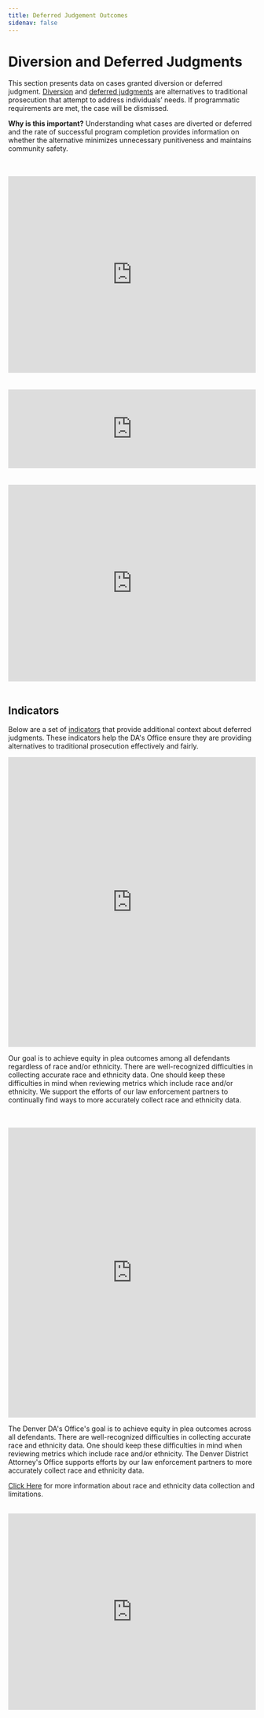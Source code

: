 ```yaml
---
title: Deferred Judgement Outcomes
sidenav: false
---
```

# Diversion and Deferred Judgments

This section presents data on cases granted diversion or deferred judgment. <a href="/technical-notes#diversion">Diversion</a> and <a href="/technical-notes#deferred">deferred judgments</a> are alternatives to traditional prosecution that attempt to address individuals’ needs. If programmatic requirements are met, the case will be dismissed.

**Why is this important?** Understanding what cases are diverted or deferred and the rate of successful program completion provides information on whether the alternative minimizes unnecessary punitiveness and maintains community safety.

<br>

<br>

<iframe title="Number of Diversion Cases Accepted, by Year" aria-label="Stacked Column Chart" id="datawrapper-chart-nBONZ" src="https://datawrapper.dwcdn.net/nBONZ/" scrolling="no" frameborder="0" style="width: 0; min-width: 100% !important; border: none;" height="400"></iframe><script type="text/javascript">!function(){"use strict";window.addEventListener("message",(function(e){if(void 0!==e.data["datawrapper-height"]){var t=document.querySelectorAll("iframe");for(var a in e.data["datawrapper-height"])for(var r=0;r<t.length;r++){if(t[r].contentWindow===e.source)t[r].style.height=e.data["datawrapper-height"][a]+"px"}}}))}();
</script> <br>

<br>

<br>

<iframe title="Successful Diversion Completions" aria-label="Table" id="datawrapper-chart-J4AHJ" src="https://datawrapper.dwcdn.net/J4AHJ/3/" scrolling="no" frameborder="0" style="width: 0; min-width: 100% !important; border: none;" height="160"></iframe><script type="text/javascript">!function(){"use strict";window.addEventListener("message",(function(e){if(void 0!==e.data["datawrapper-height"]){var t=document.querySelectorAll("iframe");for(var a in e.data["datawrapper-height"])for(var r=0;r<t.length;r++){if(t[r].contentWindow===e.source)t[r].style.height=e.data["datawrapper-height"][a]+"px"}}}))}();
</script> <br>

<br>

<br>

<iframe title="Number of Felony Cases Receiving Deferred Judgment, by Quarter" aria-label="Interactive line chart" id="datawrapper-chart-z6db6" src="https://datawrapper.dwcdn.net/z6db6/" scrolling="no" frameborder="0" style="width: 0; min-width: 100% !important; border: none;" height="400"></iframe><script type="text/javascript">!function(){"use strict";window.addEventListener("message",(function(e){if(void 0!==e.data["datawrapper-height"]){var t=document.querySelectorAll("iframe");for(var a in e.data["datawrapper-height"])for(var r=0;r<t.length;r++){if(t[r].contentWindow===e.source)t[r].style.height=e.data["datawrapper-height"][a]+"px"}}}))}();
</script> <br>

<br>

## Indicators

Below are a set of <a href="/technical-notes#indicators">indicators</a>  that provide additional context about deferred judgments. These indicators help the DA's Office ensure they are providing alternatives to traditional prosecution effectively and fairly.

<iframe title="Deferred Judgment Differences by Defendant Race/Ethnicity - Black Defendants" aria-label="Bullet Bars" id="datawrapper-chart-l2U22" src="https://datawrapper.dwcdn.net/l2U22/" scrolling="no" frameborder="0" style="width: 0; min-width: 100% !important; border: none;" height="590"></iframe><script type="text/javascript">!function(){"use strict";window.addEventListener("message",(function(e){if(void 0!==e.data["datawrapper-height"]){var t=document.querySelectorAll("iframe");for(var a in e.data["datawrapper-height"])for(var r=0;r<t.length;r++){if(t[r].contentWindow===e.source)t[r].style.height=e.data["datawrapper-height"][a]+"px"}}}))}();
</script> 

<br>

Our goal is to achieve equity in plea outcomes among all defendants regardless of race and/or ethnicity. There are well-recognized difficulties in collecting accurate race and ethnicity data. One should keep these difficulties in mind when reviewing metrics which include race and/or ethnicity. We support the efforts of our law enforcement partners to continually find ways to more accurately collect race and ethnicity data.

<br>

<br>

<iframe title="Deferred Judgment Differences by Defendant Race/Ethnicity - Hispanic Defendants" aria-label="Bullet Bars" id="datawrapper-chart-cbcBh" src="https://datawrapper.dwcdn.net/cbcBh/" scrolling="no" frameborder="0" style="width: 0; min-width: 100% !important; border: none;" height="590"></iframe><script type="text/javascript">!function(){"use strict";window.addEventListener("message",(function(e){if(void 0!==e.data["datawrapper-height"]){var t=document.querySelectorAll("iframe");for(var a in e.data["datawrapper-height"])for(var r=0;r<t.length;r++){if(t[r].contentWindow===e.source)t[r].style.height=e.data["datawrapper-height"][a]+"px"}}}))}();
</script> <br>

The Denver DA's Office's goal is to achieve equity in plea outcomes across all defendants. There are well-recognized difficulties in collecting accurate race and ethnicity data. One should keep these difficulties in mind when reviewing metrics which include race and/or ethnicity. The Denver District Attorney's Office supports efforts by our law enforcement partners to more accurately collect race and ethnicity data.

<a href="/defendant_characteristics#R/E indicators">Click Here</a> for more information about race and ethnicity data collection and limitations.

<br>

<!--

<iframe title="Percent of Deferred Judgments with Successful Completion" aria-label="Interactive area chart" id="datawrapper-chart-jzE1Y" src="https://datawrapper.dwcdn.net/jzE1Y/" scrolling="no" frameborder="0" style="width: 0; min-width: 100% !important; border: none;" height="400"></iframe><script type="text/javascript">!function(){"use strict";window.addEventListener("message",(function(e){if(void 0!==e.data["datawrapper-height"]){var t=document.querySelectorAll("iframe");for(var a in e.data["datawrapper-height"])for(var r=0;r<t.length;r++){if(t[r].contentWindow===e.source)t[r].style.height=e.data["datawrapper-height"][a]+"px"}}}))}();
</script> <br>

<br>

\\\\\\\\\*\\\\\\\\\*\\\\\\\\\\[This metric does not appear accurate and does not include data past Q1 2020.]\\\\\\\\\*\\\\\\\\\*

<br>

\-->

<iframe title="Recidivism After Deferred Judgment" aria-label="Interactive line chart" id="datawrapper-chart-fbJGP" src="https://datawrapper.dwcdn.net/fbJGP/" scrolling="no" frameborder="0" style="width: 0; min-width: 100% !important; border: none;" height="400"></iframe><script type="text/javascript">!function(){"use strict";window.addEventListener("message",(function(e){if(void 0!==e.data["datawrapper-height"]){var t=document.querySelectorAll("iframe");for(var a in e.data["datawrapper-height"])for(var r=0;r<t.length;r++){if(t[r].contentWindow===e.source)t[r].style.height=e.data["datawrapper-height"][a]+"px"}}}))}();
</script> <br>

<br>